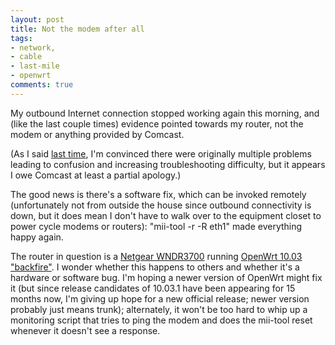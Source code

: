 ```yaml
---
layout: post
title: Not the modem after all
tags:
- network,
- cable
- last-mile
- openwrt
comments: true
---
```

My outbound Internet connection stopped working again this morning, and (like
the last couple times) evidence pointed towards my router, not the modem or
anything provided by Comcast.

(As I said [last time](http://blog.metamatt.com/blog/2011/06/13/update-on-comcast-last-mile-isp-connection/), I'm convinced there were originally
multiple problems leading to confusion and increasing troubleshooting
difficulty, but it appears I owe Comcast at least a partial apology.)

The good news is there's a software fix, which can be invoked remotely
(unfortunately not from outside the house since outbound connectivity is down,
but it does mean I don't have to walk over to the equipment closet to power
cycle modems or routers): "mii-tool -r -R eth1" made everything happy again.

The router in question is a [Netgear WNDR3700](http://www.netgear.com/home/products/wirelessrouters/high-performance/WNDR3700.aspx) running [OpenWrt 10.03 "backfire"](http://backfire.openwrt.org/10.03/README). I wonder whether this
happens to others and whether it's a hardware or software bug. I'm hoping a
newer version of OpenWrt might fix it (but since release candidates of 10.03.1
have been appearing for 15 months now, I'm giving up hope for a new official
release; newer version probably just means trunk); alternately, it won't be
too hard to whip up a monitoring script that tries to ping the modem and does
the mii-tool reset whenever it doesn't see a response.
